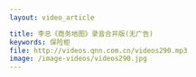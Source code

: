 ```yaml
---
layout: video_article

title: 李总《商务地图》录音合并版(无广告)
keywords: 保险柜
file: http://videos.qnn.com.cn/videos290.mp3
image: /image-videos/videos290.jpg
---
```

